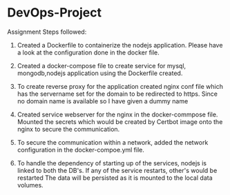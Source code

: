 # DevOps-Project
Assignment
Steps followed:
1) Created a Dockerfile to containerize the nodejs application. Please have a look at the configuration done in the docker file.

2) Created a docker-compose file to create service for mysql, mongodb,nodejs application using the Dockerfile created.

3) To create reverse proxy for the application created nginx conf file which has the servername set for the domain to be redirected to https. Since no domain name is available so I have given a dummy name

4) Created service webserver for the nginx in the docker-commpose file. Mounted the secrets which would be created by Certbot image onto the nginx to secure the communication.


5) To secure the communication within a network, added the network configuration in the docker-compoe.yml file.

6) To handle the dependency of starting up of the services, nodejs is linked to both the DB's.
If any of the service restarts, other's would be restarted
The data will be persisted as it is mounted to the local data volumes.
